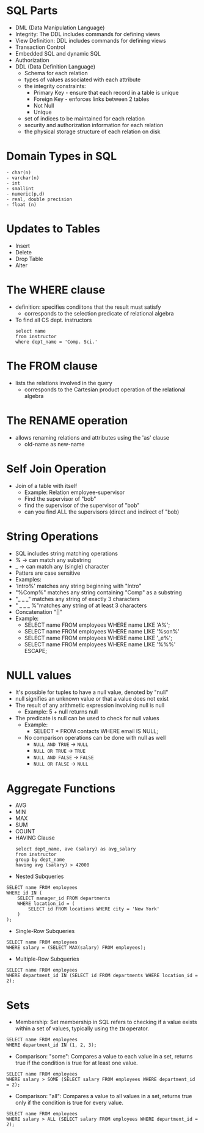 # SQL Parts
- DML (Data Manipulation Language)
- Integrity: The DDL includes commands for defining views
- View Definition: DDL includes commands for defining views
- Transaction Control
- Embedded SQL and dynamic SQL
- Authorization
- DDL (Data Definition Language)
	- Schema for each relation
	- types of values associated with each attribute
	- the integrity constraints:
		- Primary Key - ensure that each record in a table is unique
		- Foreign Key - enforces links between 2 tables
		- Not Null
		- Unique
	- set of indices to be maintained for each relation
	- security and authorization information for each relation
	- the physical storage structure of each relation on disk
# Domain Types in SQL
	- char(n)
	- varchar(n)
	- int
	- smallint
	- numeric(p,d)
	- real, double precision
	- float (n)
# Updates to Tables
- Insert
- Delete
- Drop Table
- Alter
# The WHERE clause
- definition: specifies condiitons that the result must satisfy
	- corresponds to the selection predicate of relational algebra
- To find all CS dept. instructors
	```
	select name
	from instructor
	where dept_name = 'Comp. Sci.'
	```
# The FROM clause
- lists the relations involved in the query
	- corresponds to the Cartesian product operation of the relational algebra
# The RENAME operation
- allows renaming relations and attributes using the 'as' clause
	- old-name as new-name
# Self Join Operation
- Join of a table with itself
	- Example: Relation employee-supervisor
	- Find the supervisor of "bob"
	- find the supervisor of the supervisor of "bob"
	- can you find ALL the supervisors (direct and indirect of "bob)
# String Operations
- SQL includes string matching operations
- % -> can match any substring
- _ -> can match any (single) character
- Patters are case sensitive
- Examples:
- 'Intro%' matches any string beginning with "Intro"
- "%Comp%" matches any string containing "Comp" as a substring
- "_ _  _" matches any string of exactly 3 characters
- " _ _ _ %"matches any string of at least 3 characters
- Concatenation "||"
- Example:
	- SELECT name FROM employees WHERE name LIKE 'A%';
	- SELECT name FROM employees WHERE name LIKE '%son%'
	- SELECT name FROM employees WHERE name LIKE '_e%';
	- SELECT name FROM employees WHERE name LIKE '%\%%' ESCAPE;
# NULL values
- It's possible for tuples to have a null value, denoted by "null"
- null signifies an unknown value or that a value does not exist
- The result of any arithmetic expression involving null is null
	- Example: 5 + null returns null
- The predicate is null can be used to check for null values
	- Example:
		- SELECT * FROM contacts WHERE email IS NULL;
	- No comparison operations can be done with null as well
		- `NULL AND TRUE` → `NULL`
		- `NULL OR TRUE` → `TRUE`
		- `NULL AND FALSE` → `FALSE`
		- `NULL OR FALSE` → `NULL`
# Aggregate Functions
- AVG
- MIN
- MAX
- SUM
- COUNT
- HAVING Clause
	```
	select dept_name, ave (salary) as avg_salary
	from instructor
	group by dept_name
	having avg (salary) > 42000
	```
- Nested Subqueries
```
SELECT name FROM employees
WHERE id IN (
    SELECT manager_id FROM departments
    WHERE location_id = (
        SELECT id FROM locations WHERE city = 'New York'
    )
);
```
- Single-Row Subqueries
```
SELECT name FROM employees
WHERE salary = (SELECT MAX(salary) FROM employees);
```
- Multiple-Row Subqueries
```
SELECT name FROM employees
WHERE department_id IN (SELECT id FROM departments WHERE location_id = 2);
```
# Sets
- Membership: Set membership in SQL refers to checking if a value exists within a set of values, typically using the `IN` operator.
```
SELECT name FROM employees
WHERE department_id IN (1, 2, 3);
```
- Comparison: "some": Compares a value to each value in a set, returns true if the condition is true for at least one value.
```
SELECT name FROM employees
WHERE salary > SOME (SELECT salary FROM employees WHERE department_id = 2);
```
- Comparison: "all":  Compares a value to all values in a set, returns true only if the condition is true for every value.
```
SELECT name FROM employees
WHERE salary > ALL (SELECT salary FROM employees WHERE department_id = 2);
```